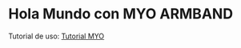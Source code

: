 # Hola Mundo con MYO ARMBAND
Tutorial de uso: [Tutorial MYO](https://matiassalinas.github.io//4_Tutorial_Myo_Hello_World/)


